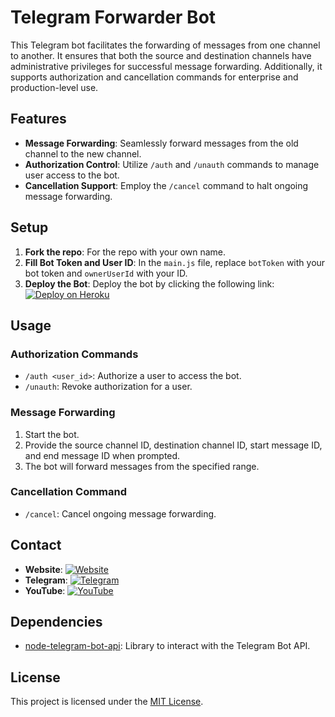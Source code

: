 # Telegram Forwarder Bot

This Telegram bot facilitates the forwarding of messages from one channel to another. It ensures that both the source and destination channels have administrative privileges for successful message forwarding. Additionally, it supports authorization and cancellation commands for enterprise and production-level use.

## Features

- **Message Forwarding**: Seamlessly forward messages from the old channel to the new channel.
- **Authorization Control**: Utilize `/auth` and `/unauth` commands to manage user access to the bot.
- **Cancellation Support**: Employ the `/cancel` command to halt ongoing message forwarding.

## Setup

1. **Fork the repo**: For the repo with your own name.
2. **Fill Bot Token and User ID**: In the `main.js` file, replace `botToken` with your bot token and `ownerUserId` with your ID.
3. **Deploy the Bot**: Deploy the bot by clicking the following link:
   [![Deploy on Heroku](https://img.shields.io/badge/Deploy%20on%20Heroku-4e5d71?style=for-the-badge&logo=heroku)](https://heroku.com/deploy)

## Usage

### Authorization Commands

- `/auth <user_id>`: Authorize a user to access the bot.
- `/unauth`: Revoke authorization for a user.

### Message Forwarding

1. Start the bot.
2. Provide the source channel ID, destination channel ID, start message ID, and end message ID when prompted.
3. The bot will forward messages from the specified range.

### Cancellation Command

- `/cancel`: Cancel ongoing message forwarding.

## Contact

- **Website**:  [![Website](https://img.shields.io/badge/Visit%20Website-4e5d71?style=for-the-badge&logo=dev.to)](https://devgagan.in)
- **Telegram**:  [![Telegram](https://img.shields.io/badge/Join%20Telegram-4e5d71?style=for-the-badge&logo=telegram)](https://t.me/dev_gagan)
- **YouTube**:  [![YouTube](https://img.shields.io/badge/Watch%20on%20YouTube-4e5d71?style=for-the-badge&logo=youtube)](https://youtube.com/@dev_gagan)

## Dependencies

- [node-telegram-bot-api](https://www.npmjs.com/package/node-telegram-bot-api): Library to interact with the Telegram Bot API.

## License

This project is licensed under the [MIT License](LICENSE).
